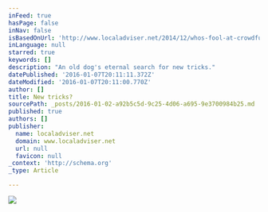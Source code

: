 ```yaml
---
inFeed: true
hasPage: false
inNav: false
isBasedOnUrl: 'http://www.localadviser.net/2014/12/whos-fool-at-crowdfunding-table.html?view=flipcard'
inLanguage: null
starred: true
keywords: []
description: "An old dog's eternal search for new tricks."
datePublished: '2016-01-07T20:11:11.372Z'
dateModified: '2016-01-07T20:11:00.770Z'
author: []
title: New tricks?
sourcePath: _posts/2016-01-02-a92b5c5d-9c25-4d06-a695-9e3700984b25.md
published: true
authors: []
publisher:
  name: localadviser.net
  domain: www.localadviser.net
  url: null
  favicon: null
_context: 'http://schema.org'
_type: Article

---
```

![](https://s3-us-west-2.amazonaws.com/the-grid-img/p/f97b8cbc85b8c7fb40d350620b9dc1f819a72353.jpg)